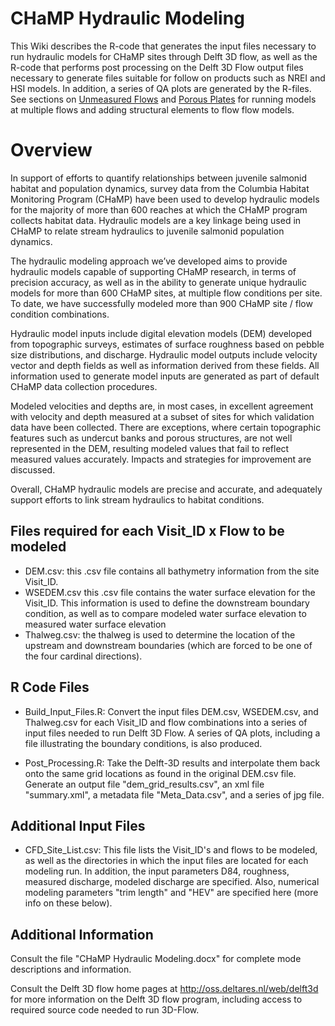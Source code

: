 # CHaMP Hydraulic Modeling
This Wiki describes the R-code that generates the input files necessary to run hydraulic models for CHaMP sites through Delft 3D flow, as well as the R-code that performs post processing on the Delft 3D Flow output files necessary to generate files suitable for follow on products such as NREI and HSI models.  In addition, a series of QA plots are generated by the R-files.  See sections on [Unmeasured Flows](Modeling_Unmeasured_Discharges.md) and [Porous Plates](Modeling_Porous_Plates.md) for running models at multiple flows and adding structural elements to flow flow models.


# Overview
In support of efforts to quantify relationships between juvenile salmonid habitat and population dynamics, survey data from the Columbia Habitat Monitoring Program (CHaMP) have been used to develop hydraulic models for the majority of more than 600 reaches at which the CHaMP program collects habitat data.   Hydraulic models are a key linkage being used in CHaMP to relate stream hydraulics to juvenile salmonid population dynamics.

The hydraulic modeling approach we’ve developed aims to provide hydraulic models capable of supporting CHaMP research, in terms of precision accuracy, as well as in the ability to generate unique hydraulic models for more than 600 CHaMP sites, at multiple flow conditions per site.  To date, we have successfully modeled more than 900 CHaMP site / flow condition combinations.

Hydraulic model inputs include digital elevation models (DEM) developed from topographic surveys, estimates of surface roughness based on pebble size distributions, and discharge.  Hydraulic model outputs include velocity vector and depth fields as well as information derived from these fields.  All information used to generate model inputs are generated as part of default CHaMP data collection procedures.

Modeled velocities and depths are, in most cases, in excellent agreement with velocity and depth measured at a subset of sites for which validation data have been collected.  There are exceptions, where certain topographic features such as undercut banks and porous structures, are not well represented in the DEM, resulting modeled values that fail to reflect measured values accurately.  Impacts and strategies for improvement are discussed.

Overall, CHaMP hydraulic models are precise and accurate, and adequately support efforts to link stream hydraulics to habitat conditions.


## Files required for each Visit_ID x Flow to be modeled ##
* DEM.csv: this .csv file contains all bathymetry information from the site Visit_ID.
* WSEDEM.csv this .csv file contains the water surface elevation for the Visit_ID.  This information is used to define the downstream boundary condition, as well as to compare modeled water surface elevation to measured water surface elevation
* Thalweg.csv: the thalweg is used to determine the location of the upstream and downstream boundaries (which are forced to be one of the four cardinal directions).

## R Code Files ##
* Build_Input_Files.R: Convert the input files DEM.csv, WSEDEM.csv, and Thalweg.csv for each Visit_ID and flow combinations into a series of input files needed to run Delft 3D Flow.  A series of QA plots, including a file illustrating the boundary conditions, is also produced.

* Post_Processing.R: Take the Delft-3D results and interpolate them back onto the same grid locations as found in the original DEM.csv file.  Generate an output file "dem_grid_results.csv", an xml file "summary.xml", a metadata file "Meta_Data.csv", and a series of jpg file.


## Additional Input Files ##
* CFD_Site_List.csv: This file lists the Visit_ID's and flows to be modeled, as well as the directories in which the input files are located for each modeling run.  In addition, the input parameters D84, roughness, measured discharge, modeled discharge are specified.  Also, numerical modeling parameters "trim length" and "HEV" are specified here (more info on these below).



## Additional Information ##
Consult the file "CHaMP Hydraulic Modeling.docx" for complete mode descriptions and information.

Consult the Delft 3D flow home pages at http://oss.deltares.nl/web/delft3d for more information on the Delft 3D flow program, including access to required source code needed to run 3D-Flow.
